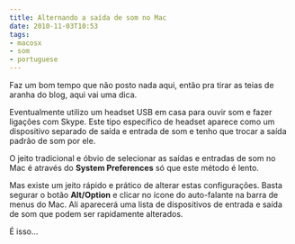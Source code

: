 ```yaml
---
title: Alternando a saída de som no Mac
date: 2010-11-03T10:53
tags:
- macosx
- som
- portuguese
---
```


Faz um bom tempo que não posto nada aqui, então pra tirar as teias de aranha do blog, aqui vai uma dica.

Eventualmente utilizo um headset USB em casa para ouvir som e fazer ligações com Skype. Este tipo específico de headset
aparece como um dispositivo separado de saída e entrada de som e tenho que trocar a saída padrão de som por ele.

O jeito tradicional e óbvio de selecionar as saídas e entradas de som no Mac é através do __System Preferences__  só 
que este método é lento.

Mas existe um jeito rápido e prático de alterar estas configurações. Basta segurar o botão __Alt/Option__ e clicar no 
ícone do auto-falante na barra de menus do Mac. Ali aparecerá uma lista de dispositivos de entrada e saída de som que 
podem ser rapidamente alterados.

É isso...
